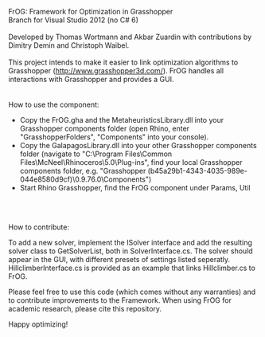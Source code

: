FrOG: Framework for Optimization in Grasshopper
<br>Branch for Visual Studio 2012 (no C# 6)
<br><br>Developed by Thomas Wortmann and Akbar Zuardin with contributions by Dimitry Demin and Christoph Waibel.
<br><br>
This project intends to make it easier to link optimization algorithms to Grasshopper (http://www.grasshopper3d.com/).
FrOG handles all interactions with Grasshopper and provides a GUI. 
<br><br><br>
How to use the component: 
<br>
- Copy the FrOG.gha and the MetaheuristicsLibrary.dll into your Grasshopper components folder (open Rhino, enter "GrasshopperFolders", "Components" into your console).
- Copy the GalapagosLibrary.dll into your other Grasshopper components folder (navigate to "C:\Program Files\Common Files\McNeel\Rhinoceros\5.0\Plug-ins\", find your local Grasshopper components folder, e.g. "Grasshopper (b45a29b1-4343-4035-989e-044e8580d9cf)\0.9.76.0\Components") 
- Start Rhino Grasshopper, find the FrOG component under Params, Util 

<br><br>


How to contribute:


To add a new solver, implement the ISolver interface and add the resulting solver class to GetSolverList, both in SolverInterface.cs.
The solver should appear in the GUI, with different presets of settings listed seperatly.
HillclimberInterface.cs is provided as an example that links Hillclimber.cs to FrOG.

Please feel free to use this code (which comes without any warranties) and to contribute improvements to the Framework.
When using FrOG for academic research, please cite this repository.

Happy optimizing!
